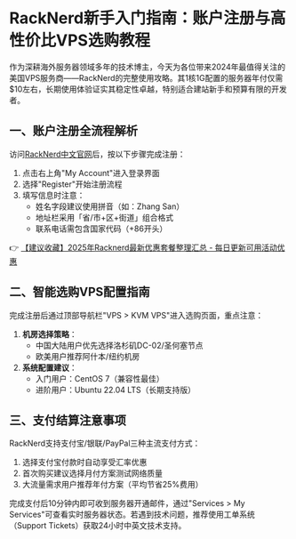 # RackNerd新手入门指南：账户注册与高性价比VPS选购教程

作为深耕海外服务器领域多年的技术博主，今天为各位带来2024年最值得关注的美国VPS服务商——RackNerd的完整使用攻略。其1核1G配置的服务器年付仅需$10左右，长期使用体验证实其稳定性卓越，特别适合建站新手和预算有限的开发者。

## 一、账户注册全流程解析

访问[RackNerd中文官网](https://bit.ly/Rack_Nerd)后，按以下步骤完成注册：
1. 点击右上角"My Account"进入登录界面
2. 选择"Register"开始注册流程
3. 填写信息时注意：
   - 姓名字段建议使用拼音（如：Zhang San）
   - 地址栏采用「省/市+区+街道」组合格式
   - 联系电话需包含国家代码（+86开头）

👉 [【建议收藏】2025年Racknerd最新优惠套餐整理汇总 - 每日更新可用活动优惠](https://bit.ly/Rack_Nerd)

## 二、智能选购VPS配置指南

完成注册后通过顶部导航栏"VPS > KVM VPS"进入选购页面，重点注意：
1. **机房选择策略**：
   - 中国大陆用户优先选择洛杉矶DC-02/圣何塞节点
   - 欧美用户推荐阿什本/纽约机房
2. **系统配置建议**：
   - 入门用户：CentOS 7（兼容性最佳）
   - 进阶用户：Ubuntu 22.04 LTS（长期支持版）

## 三、支付结算注意事项

RackNerd支持支付宝/银联/PayPal三种主流支付方式：
1. 选择支付宝付款时自动享受汇率优惠
2. 首次购买建议选择月付方案测试网络质量
3. 大流量需求用户推荐年付方案（平均节省25%费用）

完成支付后10分钟内即可收到服务器开通邮件，通过"Services > My Services"可查看实时服务器状态。若遇到技术问题，推荐使用工单系统（Support Tickets）获取24小时中英文技术支持。
